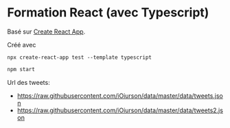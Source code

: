 # Formation React (avec Typescript)

Basé sur [Create React App](https://github.com/facebook/create-react-app).

Créé avec

```
npx create-react-app test --template typescript
```

```bash
npm start
```

Url des tweets:

- https://raw.githubusercontent.com/iOiurson/data/master/data/tweets.json
- https://raw.githubusercontent.com/iOiurson/data/master/data/tweets2.json
